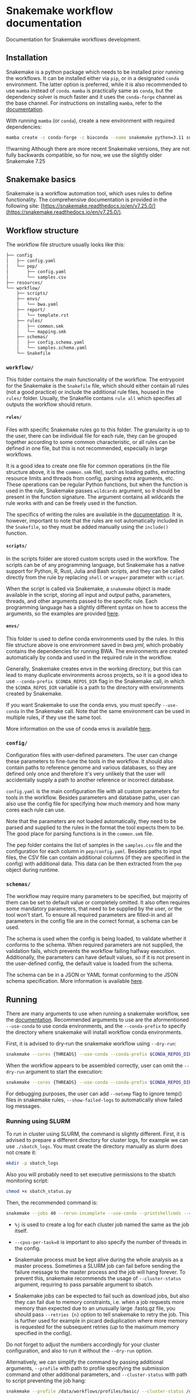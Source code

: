 # Snakemake workflow documentation

Documentation for Snakemake workflows development.


## Installation

Snakemake is a python package which needs to be installed prior running the workflows. 
It can be installed either via `pip`, or in a designated `conda` environment. 
The latter option is preferred, while it is also recommended to use `mamba` instead of `conda`.
`mamba` is practically same as `conda`, but the dependency solver is much faster and it uses the `conda-forge` channel as the base channel.
For instructions on installing `mamba`, refer to the [documentation](https://mamba.readthedocs.io/en/latest/installation/mamba-installation.html).

With running `mamba` (or `conda`), create a new environment with required dependencies:

```bash
mamba create -c conda-forge -c bioconda --name snakemake python=3.11 snakemake=7.25 peppy snakemake-wrapper-utils
```

!!!warning
    Although there are more recent Snakemake versions, they are not fully backwards compatible, so for now, we use the slightly older Snakemake 7.25


## Snakemake basics

Snakemake is a workflow automation tool, which uses rules to define functionality.
The comprehensive documentation is provided in the following site: [https://snakemake.readthedocs.io/en/v7.25.0/](https://snakemake.readthedocs.io/en/v7.25.0/).


## Workflow structure

The workflow file structure usually looks like this:

```bash
├── config
│   ├── config.yaml
│   └── pep/
│       ├── config.yaml
│       └── samples.csv
├── resources/
└── workflow/
    ├── scripts/
    ├── envs/
    │   └── bwa.yaml
    ├── report/
    │   └── template.rst
    ├── rules/
    │   ├── common.smk
    │   └── mapping.smk
    ├── schemas/
    │   ├── config.schema.yaml
    │   └── samples.schema.yaml
    └── Snakefile
```

### `workflow/`

This folder contains the main functionality of the workflow.
The entrypoint for the Snakemake is the `Snakefile` file, which should either contain all rules (not a good practice) or include the additional rule files, housed in the `rules/` folder.
Usually, the Snakefile contains `rule all` which specifies all outputs the workflow should return.


#### `rules/`

Files with specific Snakemake rules go to this folder.
The granularity is up to the user, there can be individual file for each rule, they can be grouped together according to some common characteristic, or all rules can be defined in one file, but this is not recommended, especially in large workflows.

It is a good idea to create one file for common operations (in the file structure above, it is the `common.smk` file), such as loading paths, extracting resource limits and threads from config, parsing extra arguments, etc.
These operations can be regular Python functions, but when the function is used in the rule, Snakemake passes `wildcards` argument, so it should be present in the function signature.
The argument contains all wildcards the rule works with and can be freely used in the function.

The specifics of writing the rules are available in the [documentation](https://snakemake.readthedocs.io/en/v7.25.0/snakefiles/rules.html).
It is, however, important to note that the rules are not automatically included in the `Snakefile`, so they must be added manually using the `include()` function.


#### `scripts/`

In the scripts folder are stored custom scripts used in the workflow.
The scripts can be of any programming language, but Snakemake has a native support for Python, R, Rust, Julia and Bash scripts, and they can be called directly from the rule by replacing `shell` or `wrapper` parameter with `script`.

When the script is called via Snakemake, a `snakemake` object is made available in the script, storing all input and output paths, parameters, threads, and other arguments passed to the specific rule.
Each programming language has a slightly different syntax on how to access the arguments, so the examples are provided [here](https://snakemake.readthedocs.io/en/v7.25.0/snakefiles/rules.html#external-scripts).


#### `envs/`

This folder is used to define conda environments used by the rules.
In this file structure above is one environment saved in _bwa.yml_, which probably contains the dependencies for running BWA.
The environments are created automatically by conda and used in the required rule in the workflow.

Generally, Snakemake creates envs in the working directory, but this can lead to many duplicate environments across projects, so it is a good idea to use `--conda-prefix $CONDA_REPOS_DIR` flag in the Snakemake call, in which the `$CONDA_REPOS_DIR` variable is a path to the directory with environments created by Snakemake.

If you want Snakemake to use the conda envs, you must specify `--use-conda` in the Snakemake call.
Note that the same environment can be used in multiple rules, if they use the same tool.

More information on the use of conda envs is available [here](https://snakemake.readthedocs.io/en/v7.25.0/snakefiles/deployment.html#integrated-package-management).


### `config/`

Configuration files with user-defined parameters. 
The user can change these parameters to fine-tune the tools in the workflow.
It should also contain paths to reference genome and various databases, so they are defined only once and therefore it's very unlikely that the user will accidentally supply a path to another reference or incorrect database.

`config.yaml` is the main configuration file with all custom parameters for tools in the workflow.
Besides parameters and database paths, user can also use the config file for specifying how much memory and how many cores each rule can use.

Note that the parameters are not loaded automatically, they need to be parsed and supplied to the rules in the format the tool expects them to be.
The good place for parsing functions is in the `common.smk` file.

The pep folder contains the list of samples in the `samples.csv` file and the configuration for each column in `pep/config.yaml`.
Besides paths to input files, the CSV file can contain additional columns (if they are specified in the config) with additional data.
This data can be then extracted from the `pep` object during runtime.


### `schemas/`

The workflow may require many parameters to be specified, but majority of them can be set to default value or completely omitted.
It also often requires some mandatory parameters, that need to be supplied by the user, or the tool won't start.
To ensure all required parameters are filled-in and all parameters in the config file are in the correct format, a schema can be used.

The schema is used when the config is being loaded, to validate whether it conforms to the schema.
When required parameters are not supplied, the validation fails, which prevents the workflow failing halfway execution.
Additionally, the parameters can have default values, so if it is not present in the user-defined config, the default value is loaded from the schema.

The schema can be in a JSON or YAML format conforming to the JSON schema specification.
More information is available [here](https://json-schema.org/specification).


## Running

There are many arguments to use when running a snakemake workflow, see the [documentation](https://snakemake.readthedocs.io/en/stable/executing/cli.html). Recommended arguments to use are the aformentioned `--use-conda` to use conda environments, and the `--conda-prefix` to specify the directory where snakemake will install workflow conda environments.

First, it is advised to dry-run the snakemake workflow using `--dry-run`:

```bash
snakemake --cores {THREADS} --use-conda --conda-prefix $CONDA_REPOS_DIR --rerun-incomplete --printshellcmds --dry-run
```

When the workflow appears to be assembled correctly, user can omit the `--dry-run` argument to start the execution:

```bash
snakemake --cores {THREADS} --use-conda --conda-prefix $CONDA_REPOS_DIR --rerun-incomplete --printshellcmds
```

For debugging purposes, the user can add `--notemp` flag to ignore temp() files in snakemake rules, `--show-failed-logs` to automatically show failed log messages.


### Running using SLURM

To run in cluster using SLURM, the command is slightly different.
First, it is advised to prepare a different directory for cluster logs, for example we can use `./sbatch_logs`. You must create the directory manually as slurm does not create it:

```bash
mkdir -p sbatch_logs
```

Also you will probably need to set executive permissions to the sbatch monitoring script:

```bash
chmod +x sbatch_status.py
```

Then, the recommended command is:

```bash
snakemake --jobs 40 --rerun-incomplete --use-conda --printshellcmds --cluster "sbatch --partition=gen-compute --cpus-per-task=8 --parsable --output=`pwd`/sbatch_logs/%j.log --error=`pwd`/sbatch_logs/%j.err" --cluster-status `pwd`/sbatch_status.py --keep-going --cluster-cancel scancel --retries 3 --dry-run
```

- `%j` is used to create a log for each cluster job named the same as the job itself.

- `--cpus-per-task=8` is important to also specify the number of threads in the config.

- Snakemake process must be kept alive during the whole analysis as a master process. Sometimes a SLURM job can fail before sending the failure message to the master process and the job will hang forever. To prevent this, snakemake recommends the usage of `--cluster-status` argument, requiring to pass parsable argument to sbatch.

- Snakemake jobs can be expected to fail such as download jobs, but also they can fail due to memory constraints, i.e. when a job requests more memory than expected due to an unusually large .fastq.gz file, you should pass `--retries {n}` option to tell snakemake to retry the job. This is further used for example in picard deduplication where more memory is requested for the subsequent retries (up to the maximum memory specified in the config).

Do not forget to adjust the numbers accordingly for your cluster configuration, and also to run it without the `--dry-run` option.

Alternatively, we can simplify the command by passing additional arguments, `--profile` with path to profile specifying the submission command and other additional parameters, and `--cluster-status` with path to script preventing the job hang:

```bash
snakemake --profile /data/workflows/profiles/basic/ --cluster-status /data/workflows/extra/status-sacct.sh --conda-prefix $CONDA_REPOS_DIR --rerun-incomplete
```
